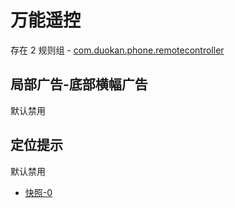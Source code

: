 # 万能遥控

存在 2 规则组 - [com.duokan.phone.remotecontroller](/src/apps/com.duokan.phone.remotecontroller.ts)

## 局部广告-底部横幅广告

默认禁用

## 定位提示

默认禁用

- [快照-0](https://i.gkd.li/i/13642080)

